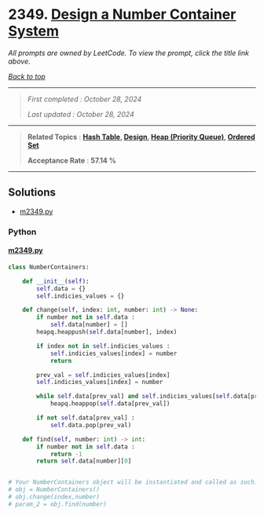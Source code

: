 # 2349. [Design a Number Container System](<https://leetcode.com/problems/design-a-number-container-system>)

*All prompts are owned by LeetCode. To view the prompt, click the title link above.*

*[Back to top](<../README.md>)*

------

> *First completed : October 28, 2024*
>
> *Last updated : October 28, 2024*

------

> **Related Topics** : **[Hash Table](<by_topic/Hash Table.md>), [Design](<by_topic/Design.md>), [Heap (Priority Queue)](<by_topic/Heap (Priority Queue).md>), [Ordered Set](<by_topic/Ordered Set.md>)**
>
> **Acceptance Rate** : **57.14 %**

------

## Solutions

- [m2349.py](<../my-submissions/m2349.py>)
### Python
#### [m2349.py](<../my-submissions/m2349.py>)
```Python
class NumberContainers:

    def __init__(self):
        self.data = {}
        self.indicies_values = {}

    def change(self, index: int, number: int) -> None:
        if number not in self.data :
            self.data[number] = []
        heapq.heappush(self.data[number], index)

        if index not in self.indicies_values :
            self.indicies_values[index] = number
            return

        prev_val = self.indicies_values[index]
        self.indicies_values[index] = number

        while self.data[prev_val] and self.indicies_values[self.data[prev_val][0]] != prev_val :
            heapq.heappop(self.data[prev_val])

        if not self.data[prev_val] :
            self.data.pop(prev_val)

    def find(self, number: int) -> int:
        if number not in self.data :
            return -1
        return self.data[number][0]


# Your NumberContainers object will be instantiated and called as such:
# obj = NumberContainers()
# obj.change(index,number)
# param_2 = obj.find(number)

```

